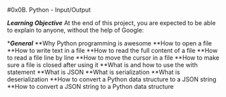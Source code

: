 #0x0B. Python - Input/Output

***Learning Objective***
At the end of this project, you are expected to be able to explain to anyone, without the help of Google:

****General***
**Why Python programming is awesome
**How to open a file
**How to write text in a file
**How to read the full content of a file
**How to read a file line by line
**How to move the cursor in a file
**How to make sure a file is closed after using it
**What is and how to use the with statement
**What is JSON
**What is serialization
**What is deserialization
**How to convert a Python data structure to a JSON string
**How to convert a JSON string to a Python data structure

